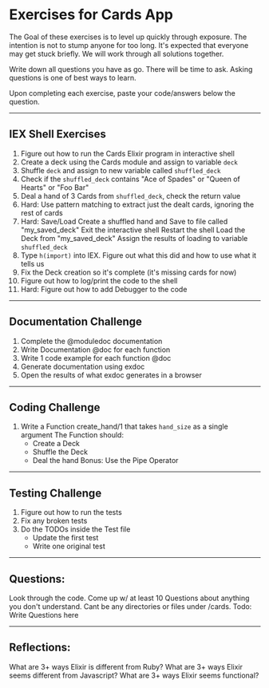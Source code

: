 # Exercises for Cards App

The Goal of these exercises is to level up quickly through exposure.
The intention is not to stump anyone for too long.
It's expected that everyone may get stuck briefly.
We will work through all solutions together.

Write down all questions you have as go. There will be time to ask.
Asking questions is one of best ways to learn.

Upon completing each exercise, paste your code/answers below the question.

---

## IEX Shell Exercises

1. Figure out how to run the Cards Elixir program in interactive shell
2. Create a deck using the Cards module and assign to variable `deck`
3. Shuffle `deck` and assign to new variable called `shuffled_deck`
4. Check if the `shuffled_deck` contains "Ace of Spades" or "Queen of Hearts" or "Foo Bar"
5. Deal a hand of 3 Cards from `shuffled_deck`, check the return value
6. Hard: Use pattern matching to extract just the dealt cards, ignoring the rest of cards
7. Hard: Save/Load
   Create a shuffled hand and Save to file called "my_saved_deck"
   Exit the interactive shell
   Restart the shell
   Load the Deck from "my_saved_deck"
   Assign the results of loading to variable `shuffled_deck`
8. Type `h(import)` into IEX. Figure out what this did and how to use what it tells us
9. Fix the Deck creation so it's complete (it's missing cards for now)
10. Figure out how to log/print the code to the shell
11. Hard: Figure out how to add Debugger to the code

---

## Documentation Challenge

1. Complete the @moduledoc documentation
2. Write Documentation @doc for each function
3. Write 1 code example for each function @doc
4. Generate documentation using exdoc
5. Open the results of what exdoc generates in a browser

---

## Coding Challenge

1. Write a Function create_hand/1 that takes `hand_size` as a single argument
   The Function should:
   - Create a Deck
   - Shuffle the Deck
   - Deal the hand
     Bonus: Use the Pipe Operator

---

## Testing Challenge

1. Figure out how to run the tests
2. Fix any broken tests
3. Do the TODOs inside the Test file
   - Update the first test
   - Write one original test

---

## Questions:

Look through the code. Come up w/ at least 10 Questions about anything you don't understand.
Cant be any directories or files under /cards.
Todo: Write Questions here

---

## Reflections:

What are 3+ ways Elixir is different from Ruby?
What are 3+ ways Elixir seems different from Javascript?
What are 3+ ways Elixir seems functional?
